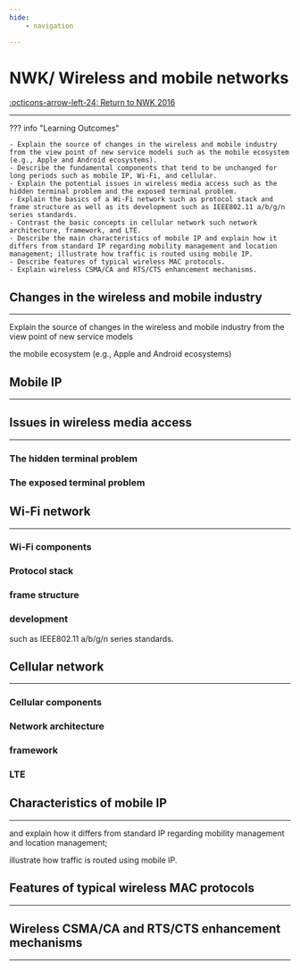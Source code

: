 ```yaml
---
hide:
    - navigation

---
```

# NWK/ Wireless and mobile networks

[:octicons-arrow-left-24: Return to NWK 2016](/Knowledge-Notebook/Networking-Communication/NWK_2016/)

---

??? info "Learning Outcomes"

    - Explain the source of changes in the wireless and mobile industry from the view point of new service models such as the mobile ecosystem (e.g., Apple and Android ecosystems).
    - Describe the fundamental components that tend to be unchanged for long periods such as mobile IP, Wi-Fi, and cellular.
    - Explain the potential issues in wireless media access such as the hidden terminal problem and the exposed terminal problem.
    - Explain the basics of a Wi-Fi network such as protocol stack and frame structure as well as its development such as IEEE802.11 a/b/g/n
    series standards.
    - Contrast the basic concepts in cellular network such network architecture, framework, and LTE.
    - Describe the main characteristics of mobile IP and explain how it differs from standard IP regarding mobility management and location
    management; illustrate how traffic is routed using mobile IP.
    - Describe features of typical wireless MAC protocols.
    - Explain wireless CSMA/CA and RTS/CTS enhancement mechanisms.

## Changes in the wireless and mobile industry

---

Explain the source of changes in the wireless and mobile industry from the view point of new service models

 the mobile ecosystem (e.g., Apple and Android ecosystems)

## Mobile IP

---

## Issues in wireless media access

---

### The hidden terminal problem

### The exposed terminal problem

## Wi-Fi network

---

### Wi-Fi components

### Protocol stack

### frame structure

### development

such as IEEE802.11 a/b/g/n series standards.

## Cellular network

---

### Cellular components

### Network architecture

### framework

### LTE

## Characteristics of mobile IP

---

and explain how it differs from standard IP regarding mobility management and location management;

illustrate how traffic is routed using mobile IP.

## Features of typical wireless MAC protocols

---

## Wireless CSMA/CA and RTS/CTS enhancement mechanisms

---
